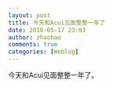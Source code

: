 ```yaml
---
layout: post
title: 今天和Acui见面整整一年了
date: 2010-05-17 23:03
author: zhaohao
comments: true
categories: [Weblog]
---
```

今天和Acui见面整整一年了。
